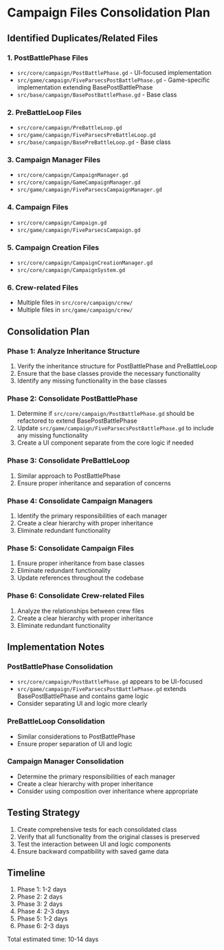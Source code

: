 # Campaign Files Consolidation Plan

## Identified Duplicates/Related Files

### 1. PostBattlePhase Files
- `src/core/campaign/PostBattlePhase.gd` - UI-focused implementation
- `src/game/campaign/FiveParsecsPostBattlePhase.gd` - Game-specific implementation extending BasePostBattlePhase
- `src/base/campaign/BasePostBattlePhase.gd` - Base class

### 2. PreBattleLoop Files
- `src/core/campaign/PreBattleLoop.gd`
- `src/game/campaign/FiveParsecsPreBattleLoop.gd`
- `src/base/campaign/BasePreBattleLoop.gd` - Base class

### 3. Campaign Manager Files
- `src/core/campaign/CampaignManager.gd`
- `src/core/campaign/GameCampaignManager.gd`
- `src/game/campaign/FiveParsecsCampaignManager.gd`

### 4. Campaign Files
- `src/core/campaign/Campaign.gd`
- `src/game/campaign/FiveParsecsCampaign.gd`

### 5. Campaign Creation Files
- `src/core/campaign/CampaignCreationManager.gd`
- `src/core/campaign/CampaignSystem.gd`

### 6. Crew-related Files
- Multiple files in `src/core/campaign/crew/`
- Multiple files in `src/game/campaign/crew/`

## Consolidation Plan

### Phase 1: Analyze Inheritance Structure
1. Verify the inheritance structure for PostBattlePhase and PreBattleLoop
2. Ensure that the base classes provide the necessary functionality
3. Identify any missing functionality in the base classes

### Phase 2: Consolidate PostBattlePhase
1. Determine if `src/core/campaign/PostBattlePhase.gd` should be refactored to extend BasePostBattlePhase
2. Update `src/game/campaign/FiveParsecsPostBattlePhase.gd` to include any missing functionality
3. Create a UI component separate from the core logic if needed

### Phase 3: Consolidate PreBattleLoop
1. Similar approach to PostBattlePhase
2. Ensure proper inheritance and separation of concerns

### Phase 4: Consolidate Campaign Managers
1. Identify the primary responsibilities of each manager
2. Create a clear hierarchy with proper inheritance
3. Eliminate redundant functionality

### Phase 5: Consolidate Campaign Files
1. Ensure proper inheritance from base classes
2. Eliminate redundant functionality
3. Update references throughout the codebase

### Phase 6: Consolidate Crew-related Files
1. Analyze the relationships between crew files
2. Create a clear hierarchy with proper inheritance
3. Eliminate redundant functionality

## Implementation Notes

### PostBattlePhase Consolidation
- `src/core/campaign/PostBattlePhase.gd` appears to be UI-focused
- `src/game/campaign/FiveParsecsPostBattlePhase.gd` extends BasePostBattlePhase and contains game logic
- Consider separating UI and logic more clearly

### PreBattleLoop Consolidation
- Similar considerations to PostBattlePhase
- Ensure proper separation of UI and logic

### Campaign Manager Consolidation
- Determine the primary responsibilities of each manager
- Create a clear hierarchy with proper inheritance
- Consider using composition over inheritance where appropriate

## Testing Strategy
1. Create comprehensive tests for each consolidated class
2. Verify that all functionality from the original classes is preserved
3. Test the interaction between UI and logic components
4. Ensure backward compatibility with saved game data

## Timeline
1. Phase 1: 1-2 days
2. Phase 2: 2 days
3. Phase 3: 2 days
4. Phase 4: 2-3 days
5. Phase 5: 1-2 days
6. Phase 6: 2-3 days

Total estimated time: 10-14 days 